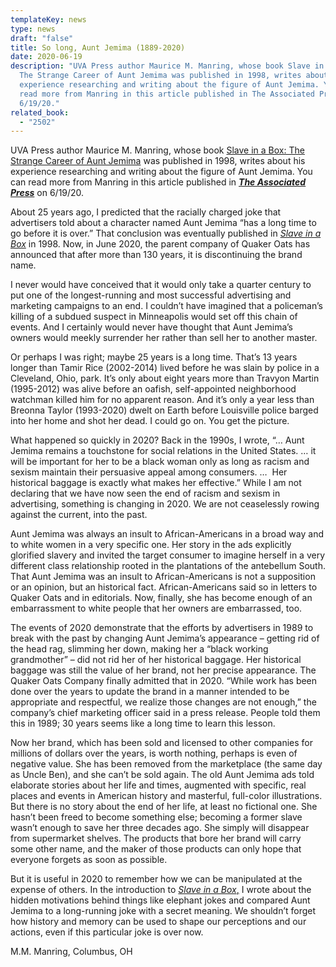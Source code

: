```yaml
---
templateKey: news
type: news
draft: "false"
title: So long, Aunt Jemima (1889-2020)
date: 2020-06-19
description: "UVA Press author Maurice M. Manring, whose book Slave in a Box:
  The Strange Career of Aunt Jemima was published in 1998, writes about his
  experience researching and writing about the figure of Aunt Jemima. You can
  read more from Manring in this article published in The Associated Press on
  6/19/20."
related_book:
  - "2502"
---
```

UVA Press author Maurice M. Manring, whose book [Slave in a Box: The Strange Career of Aunt Jemima](https://www.upress.virginia.edu/title/2502) was published in 1998, writes about his experience researching and writing about the figure of Aunt Jemima. You can read more from Manring in this article published in ***[The Associated Press](https://apnews.com/afs:Content:9030960288)*** on 6/19/20.

About 25 years ago, I predicted that the racially charged joke that advertisers told about a character named Aunt Jemima “has a long time to go before it is over.” That conclusion was eventually published in *[Slave in a Box](https://www.upress.virginia.edu/title/2502)* in 1998. Now, in June 2020, the parent company of Quaker Oats has announced that after more than 130 years, it is discontinuing the brand name.

I never would have conceived that it would only take a quarter century to put one of the longest-running and most successful advertising and marketing campaigns to an end. I couldn’t have imagined that a policeman’s killing of a subdued suspect in Minneapolis would set off this chain of events. And I certainly would never have thought that Aunt Jemima’s owners would meekly surrender her rather than sell her to another master.

Or perhaps I was right; maybe 25 years is a long time. That’s 13 years longer than Tamir Rice (2002-2014) lived before he was slain by police in a Cleveland, Ohio, park. It’s only about eight years more than Travyon Martin (1995-2012) was alive before an oafish, self-appointed neighborhood watchman killed him for no apparent reason. And it’s only a year less than Breonna Taylor (1993-2020) dwelt on Earth before Louisville police barged into her home and shot her dead. I could go on. You get the picture.

What happened so quickly in 2020? Back in the 1990s, I wrote, “… Aunt Jemima remains a touchstone for social relations in the United States. … it will be important for her to be a black woman only as long as racism and sexism maintain their persuasive appeal among consumers. …  Her historical baggage is exactly what makes her effective.” While I am not declaring that we have now seen the end of racism and sexism in advertising, something is changing in 2020. We are not ceaselessly rowing against the current, into the past.

Aunt Jemima was always an insult to African-Americans in a broad way and to white women in a very specific one. Her story in the ads explicitly glorified slavery and invited the target consumer to imagine herself in a very different class relationship rooted in the plantations of the antebellum South. That Aunt Jemima was an insult to African-Americans is not a supposition or an opinion, but an historical fact. African-Americans said so in letters to Quaker Oats and in editorials. Now, finally, she has become enough of an embarrassment to white people that her owners are embarrassed, too.

The events of 2020 demonstrate that the efforts by advertisers in 1989 to break with the past by changing Aunt Jemima’s appearance – getting rid of the head rag, slimming her down, making her a “black working grandmother” – did not rid her of her historical baggage. Her historical baggage was still the value of her brand, not her precise appearance. The Quaker Oats Company finally admitted that in 2020. “While work has been done over the years to update the brand in a manner intended to be appropriate and respectful, we realize those changes are not enough,” the company’s chief marketing officer said in a press release. People told them this in 1989; 30 years seems like a long time to learn this lesson.

Now her brand, which has been sold and licensed to other companies for millions of dollars over the years, is worth nothing, perhaps is even of negative value. She has been removed from the marketplace (the same day as Uncle Ben), and she can’t be sold again. The old Aunt Jemima ads told elaborate stories about her life and times, augmented with specific, real places and events in American history and masterful, full-color illustrations. But there is no story about the end of her life, at least no fictional one. She hasn’t been freed to become something else; becoming a former slave wasn’t enough to save her three decades ago. She simply will disappear from supermarket shelves. The products that bore her brand will carry some other name, and the maker of those products can only hope that everyone forgets as soon as possible.

But it is useful in 2020 to remember how we can be manipulated at the expense of others. In the introduction to [*Slave in a Box*,](https://www.upress.virginia.edu/title/2502) I wrote about the hidden motivations behind things like elephant jokes and compared Aunt Jemima to a long-running joke with a secret meaning. We shouldn’t forget how history and memory can be used to shape our perceptions and our actions, even if this particular joke is over now.

M.M. Manring, Columbus, OH